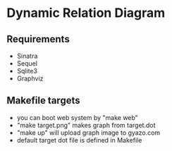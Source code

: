 # Dynamic Relation Diagram #

## Requirements ##

* Sinatra
* Sequel
* Sqlite3
* Graphviz

## Makefile targets ##

* you can boot web system by "make web"
* "make target.png" makes graph from target.dot
* "make up" will upload graph image to gyazo.com
* default target dot file is defined in Makefile


